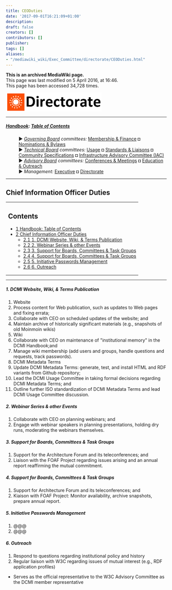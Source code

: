 ```yaml
---
title: CEODuties
date: '2017-09-01T16:21:09+01:00'
description: 
draft: false
creators: []
contributors: []
publisher: 
tags: []
aliases:
- "/mediawiki_wiki/Exec_Committee/directorate/CEODuties.html"
---
```


 **This is an archived MediaWiki page.**  
This page was last modified on 5 April 2016, at 16:46.  
This page has been accessed 34,728 times.

[<img alt="Directorate logo" src="/mediawiki_wiki/images/Directorate_Logo.png" width="300" height="58">](/mediawiki_wiki/images/Directorate_Logo.png)

* * *

##### [Handbook](/mediawiki_wiki/DCMI_Handbook "DCMI Handbook"): [Table of Contents](/mediawiki_wiki/DCMI_Handbook/) 
<dl>
<dd> ► <i><a href="/mediawiki_wiki/DCMI_Governing_Board.md" title="DCMI Governing Board">Governing Board</a> committees:</i> <a href="/mediawiki_wiki/DCMI_Governing_Board/finance.md" title="DCMI Governing Board/finance">Membership &amp; Finance</a> ◘ <a href="/mediawiki_wiki/DCMI_Governing_Board/nominations.md" title="DCMI Governing Board/nominations">Nominations &amp; Bylaws</a> 
</dd>
<dd> ► <i><a href="/mediawiki_wiki/DCMI_Technical_Board.md" title="DCMI Technical Board">Technical Board</a> committees:</i> <a href="/mediawiki_wiki/DCMI_Technical_Board/usage.md" title="DCMI Technical Board/usage">Usage</a> ◘ <a href="/mediawiki_wiki/DCMI_Technical_Board/standards.md" title="DCMI Technical Board/standards">Standards &amp; Liaisons</a> ◘ <a href="/mediawiki_wiki/DCMI_Technical_Board/specifications.md" title="DCMI Technical Board/specifications">Community Specifications</a> ◘ <a href="/mediawiki_wiki/DCMI_Technical_Board/infrastructure.md" title="DCMI Technical Board/infrastructure">Infrastructure Advisory Committee (IAC)</a>
</dd>
<dd> ► <i><a href="/mediawiki_wiki/DCMI_Advisory_Board.md" title="DCMI Advisory Board">Advisory Board</a> committees:</i> <a href="/mediawiki_wiki/DCMI_Advisory_Board/meetings.md" title="DCMI Advisory Board/meetings">Conferences &amp; Meetings</a> ◘ <a href="/mediawiki_wiki/DCMI_Advisory_Board/documentation.md" title="DCMI Advisory Board/documentation">Education &amp; Outreach</a>
</dd>
<dd> ► <i>Management:</i> <a href="/mediawiki_wiki/Exec_Committee.md" title="Exec Committee">Executive</a> ◘ <a href="/mediawiki_wiki/Exec_Committee/directorate.md" title="Exec Committee/directorate">Directorate</a>
</dd>
</dl>

* * *

## Chief Information Officer Duties 
<table id="toc" class="toc">
  <tr>
    <td>
      <div id="toctitle">
        <h2>Contents</h2>
      </div>
      <ul>
        <li class="toclevel-1"><a href="#Handbook:_Table_of_Contents"><span class="tocnumber">1</span> <span class="toctext">Handbook: Table of Contents</span></a></li>
        <li class="toclevel-1 tocsection-1">
          <a href="#Chief_Information_Officer_Duties"><span class="tocnumber">2</span> <span class="toctext">Chief Information Officer Duties</span></a>
          <ul>
            <li class="toclevel-2 tocsection-2"><a href="#1._DCMI_Website.2C_Wiki.2C_.26_Terms_Publication"><span class="tocnumber">2.1</span> <span class="toctext">1. DCMI Website, Wiki, &amp; Terms Publication</span></a></li>
            <li class="toclevel-2 tocsection-3"><a href="#2._Webinar_Series_.26_other_Events"><span class="tocnumber">2.2</span> <span class="toctext">2. Webinar Series &amp; other Events</span></a></li>
            <li class="toclevel-2 tocsection-4"><a href="#3._Support_for_Boards.2C_Committees_.26_Task_Groups"><span class="tocnumber">2.3</span> <span class="toctext">3. Support for Boards, Committees &amp; Task Groups</span></a></li>
            <li class="toclevel-2 tocsection-5"><a href="#4._Support_for_Boards.2C_Committees_.26_Task_Groups"><span class="tocnumber">2.4</span> <span class="toctext">4. Support for Boards, Committees &amp; Task Groups</span></a></li>
            <li class="toclevel-2 tocsection-6"><a href="#5._Initiative_Passwords_Management"><span class="tocnumber">2.5</span> <span class="toctext">5. Initiative Passwords Management</span></a></li>
            <li class="toclevel-2 tocsection-7"><a href="#6._Outreach"><span class="tocnumber">2.6</span> <span class="toctext">6. Outreach</span></a></li>
          </ul>
        </li>
      </ul>
    </td>
  </tr>
</table>


* * *

##### 1. DCMI Website, Wiki, & Terms Publication 

1. Website
  1. Process content for Web publication, such as updates to Web pages and fixing errata;
  2. Collaborate with CEO on scheduled updates of the website; and
  3. Maintain archive of historically significant materials (e.g., snapshots of old Moinmoin wikis)
2. Wiki
  1. Collaborate with CEO on maintenance of "institutional memory" in the DCMI Handbook;and
  2. Manage wiki membership (add users and groups, handle questions and requests, track passwords).
3. DCMI Metadata Terms
  1. Update DCMI Metadata Terms: generate, test, and install HTML and RDF variants from Github repository;
  2. Lead the DCMI Usage Committee in taking formal decisions regarding DCMI Metadata Terms; and
  3. Outline further ISO standardization of DCMI Metadata Terms and lead DCMI Usage Committee discussion.

##### 2. Webinar Series & other Events 

1. Collaborate with CEO on planning webinars; and
2. Engage with webinar speakers in planning presentations, holding dry runs, moderating the webinars themselves.

##### 3. Support for Boards, Committees & Task Groups 

1. Support for the Architecture Forum and its teleconferences; and
2. Liaison with the FOAF Project regarding issues arising and an annual report reaffirming the mutual commitment.

##### 4. Support for Boards, Committees & Task Groups 

1. Support for Architecture Forum and its teleconferences; and
2. Kiaison with FOAF Project: Monitor availability, archive snapshots, prepare annual report.

##### 5. Initiative Passwords Management 

1. @@@
  1. @@@

##### 6. Outreach 

1. Respond to questions regarding institutional policy and history
2. Regular liaison with W3C regarding issues of mutual interest (e.g., RDF application profiles)
  - Serves as the official representative to the W3C Advisory Committee as the DCMI member representative


